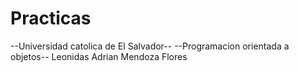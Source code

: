 # Practicas
--Universidad catolica de El Salvador--
--Programacion orientada a objetos--
Leonidas Adrian Mendoza Flores

